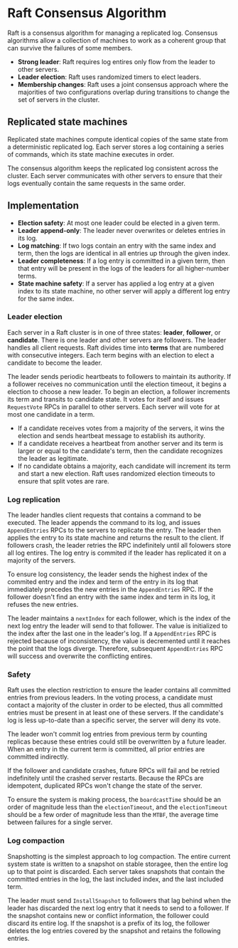 # Raft Consensus Algorithm

Raft is a consensus algorithm for managing a replicated log. Consensus algorithms allow a collection of machines to work as a coherent group that can survive the failures of some members.

- **Strong leader**: Raft requires log entires only flow from the leader to other servers.
- **Leader election**: Raft uses randomized timers to elect leaders.
- **Membership changes**: Raft uses a joint consensus approach where the majorities of two configurations overlap during transitions to change the set of servers in the cluster.

## Replicated state machines

Replicated state machines compute identical copies of the same state from a deterministic replicated log. Each server stores a log containing a series of commands, which its state machine executes in order.

The consensus algorithm keeps the replicated log consistent across the cluster. Each server communicates with other servers to ensure that their logs eventually contain the same requests in the same order.

## Implementation

- **Election safety**: At most one leader could be elected in a given term.
- **Leader append-only**: The leader never overwrites or deletes entries in its log.
- **Log matching**: If two logs contain an entry with the same index and term, then the logs are identical in all entries up through the given index.
- **Leader completeness**: If a log entry is committed in a given term, then that entry will be present in the logs of the leaders for all higher-number terms.
- **State machine safety**: If a server has applied a log entry at a given index to its state machine, no other server will apply a different log entry for the same index.

### Leader election

Each server in a Raft cluster is in one of three states: **leader**, **follower**, or **candidate**. There is one leader and other servers are followers. The leader handles all client requests. Raft divides time into **terms** that are numbered with consecutive integers. Each term begins with an election to elect a candidate to become the leader.

The leader sends periodic heartbeats to followers to maintain its authority. If a follower receives no communication until the election timeout, it begins a election to choose a new leader. To begin an election, a follower increments its term and transits to candidate state. It votes for itself and issues `RequestVote` RPCs in parallel to other servers. Each server will vote for at most one candidate in a term.

- If a candidate receives votes from a majority of the servers, it wins the election and sends heartbeat message to establish its authority.
- If a candidate receives a heartbeat from another server and its term is larger or equal to the candidate's term, then the candidate recognizes the leader as legitimate.
- If no candidate obtains a majority, each candidate will increment its term and start a new election. Raft uses randomized election timeouts to ensure that split votes are rare.

### Log replication

The leader handles client requests that contains a command to be executed. The leader appends the command to its log, and issues `AppendEntries` RPCs to the servers to replicate the entry. The leader then applies the entry to its state machine and returns the result to the client. If followers crash, the leader retries the RPC indefinitely until all folowers store all log entires. The log entry is commited if the leader has replicated it on a majority of the servers.

To ensure log consistency, the leader sends the highest index of the commited entry and the index and term of the entry in its log that immediately precedes the new entries in the `AppendEntries` RPC. If the follower doesn't find an entry with the same index and term in its log, it refuses the new entries.

The leader maintains a `nextIndex` for each follower, which is the index of the next log entry the leader will send to that follower. The value is initialized to the index after the last one in the leader's log. If a `AppendEntries` RPC is rejected because of inconsistency, the value is decremented until it reaches the point that the logs diverge.
Therefore, subsequent `AppendEntries` RPC will success and overwrite the conflicting entires.

### Safety

Raft uses the election restriction to ensure the leader contains all committed entries from previous leaders. In the voting process, a candidate must contact a majority of the cluster in order to be elected, thus all committed entries must be present in at least one of these servers. If the candidate's log is less up-to-date than a specific server, the server will deny its vote.

The leader won't commit log entries from previous term by counting replicas because these entries could still be overwritten by a future leader. When an entry in the current term is committed, all prior entries are committed indirectly.

If the follower and candidate crashes, future RPCs will fail and be retried indefinitely until the crashed server restarts. Because the RPCs are idempotent, duplicated RPCs won't change the state of the server.

To ensure the system is making process, the `boardcastTime` should be an order of magnitude less than the `electionTimeout`, and the `electionTimeout` should be a few order of magnitude less than the `MTBF`, the average time between failures for a single server.

### Log compaction

Snapshotting is the simplest approach to log compaction. The entire current system state is written to a snapshot on stable storagee, then the entire log up to that point is discarded. Each server takes snapshots that contain the committed entries in the log, the last included index, and the last included term.

The leader must send `InstallSnapshot` to followers that lag behind when the leader has discarded the next log entry that it needs to send to a follower. If the snapshot contains new or conflict information, the follower could discard its entire log. If the snapshot is a prefix of its log, the follower deletes the log entries covered by the snapshot and retains the following entries.
